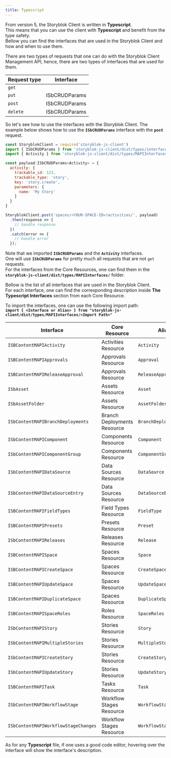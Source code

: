 ```yaml
---
title: Typescript
---
```


From version 5, the Storyblok Client is written in <strong>Typescript</strong>. <br />
This means that you can use the client with <strong>Typescript</strong> and benefit from the type safety. <br />
Bellow you can find the interfaces that are used in the Storyblok Client and how and when to use them.

There are two types of requests that one can do with the Storyblok Client Management API, hence, there are two types of interfaces that are used for them.

| Request type     | Interface          |
|---------------------|----------------------|
| `get` |   |
| `put` | ISbCRUDParams |
| `post` | ISbCRUDParams |
| `delete` | ISbCRUDParams |

So let's see how to use the interfaces with the Storyblok Client. The example below shows how to use the <strong>`ISbCRUDParams`</strong> interface with the <strong>`post`</strong> request.

```javascript
const StoryblokClient = require('storyblok-js-client')
import { ISbCRUDParams } from 'storyblok-js-client/dist/types/interfaces'
import { Activity } from 'storyblok-js-client/dist/types/MAPIInterfaces/MAPIActivities'

const payload:ISbCRUDParams<Activity> = {
  activity: {
    trackable_id: 123,
    trackable_type: 'story',
    key: 'story.create',
    parameters: {
      name: 'My Story'
    }
  }
}

StoryblokClient.post('spaces/<YOUR-SPACE-ID>/activities/', payload)
  .then(response => {
    // handle response
  })
  .catch(error => {
    // handle error
  });

```

Note that we imported <strong>`ISbCRUDParams`</strong> and the <strong>`Activity`</strong> interfaces. <br />
One will use <strong>`ISbCRUDParams`</strong> for pretty much all requests that are not `get` requests. <br />
For the interfaces from the Core Resources, one can find them in the <strong>`storyblok-js-client/dist/types/MAPIInterfaces/`</strong> folder.

Bellow is the list of all interfaces that are used in the Storyblok Client.  <br />
For each interface, one can find the corresponding description inside <strong>The Typescript Interfaces</strong> section from each Core Resource.

To import the interfaces, one can use the following import path: <br />
<strong>`import { <Interface or Alias> } from "storyblok-js-client/dist/types/MAPIInterfaces/<Import Path>"`</strong>

| Interface     | Core Resource          | Alias | Import Path |
|---------------------|----------------------|---------|--------|
| `ISBContentMAPIActivity` | Activities Resource | `Activity` | `MAPIActivities` |
| `ISBContentMAPIApprovals` | Approvals Resource | `Approval` | `MAPIApprovals` |
| `ISBContentMAPIReleaseApproval` | Approvals Resource | `ReleaseApproval` | `MAPIApprovals` |
| `ISbAsset` | Assets Resource | `Asset` | `MAPIAssets` |
| `ISbAssetFolder` | Assets Resource | `AssetFolder` | `MAPIAssets` |
| `ISbContentMAPIBranchDeployments` | Branch Deployments Resource | `BranchDeployment` | `MAPIBranchDeployments` |
| `ISbContentMAPIComponent` | Components Resource | `Component` | `MAPIComponents` |
| `ISbContentMAPIComponentGroup` | Components Resource | `ComponentGroup` | `MAPIComponents` |
| `ISbContentMAPIDataSource` | Data Sources Resource | `DataSource` | `MAPIDataSources` |
| `ISbContentMAPIDataSourceEntry` | Data Sources Resource | `DataSourceEntry` | `MAPIDataSources` |
| `ISBContentMAPIFieldTypes` | Field Types Resource | `FieldType` | `MAPIFieldTypes` |
| `ISBContentMAPIPresets` | Presets Resource | `Preset` | `MAPIPresets` |
| `ISbContentMAPIReleases` | Releases Resource | `Release` | `MAPIReleases` |
| `ISBContentMAPISpace` | Spaces Resource | `Space` | `MAPISpaces` |
| `ISBContentMAPICreateSpace` | Spaces Resource | `CreateSpace` | `MAPISpaces` |
| `ISBContentMAPIUpdateSpace` | Spaces Resource | `UpdateSpace` | `MAPISpaces` |
| `ISBContentMAPIDuplicateSpace` | Spaces Resource | `DuplicateSpace` | `MAPISpaces` |
| `ISBContentMAPISpaceRoles` | Roles Resource | `SpaceRoles` | `MAPISpacesRoles` |
| `ISbContentMAPIStory` | Stories Resource | `Story` | `MAPIStories` |
| `ISbContentMAPIMultipleStories` | Stories Resource | `MultipleStories` | `MAPIStories` |
| `ISbContentMAPICreateStory` | Stories Resource | `CreateStory` | `MAPIStories` |
| `ISbContentMAPIUpdateStory` | Stories Resource | `UpdateStory` | `MAPIStories` |
| `ISBContentMAPITask` | Tasks Resource | `Task` | `MAPITasks` |
| `ISbContentMAPIWorkflowStage` | Workflow Stages Resource | `WorkflowStage` | `MAPIWorkflowStages` |
| `ISbContentMAPIWorkflowStageChanges` | Workflow Stages Resource | `WorkflowStageChanges` | `MAPIWorkflowStages` |

As for any <strong>Typescript</strong> file, if one uses a good code editor, hovering over the interface will show the interface's description.
